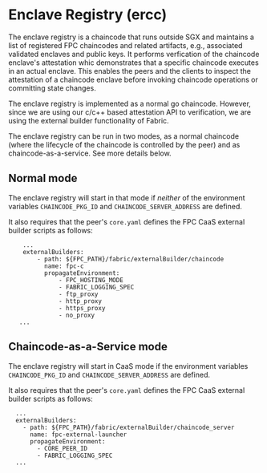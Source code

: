 <!---
Licensed under Creative Commons Attribution 4.0 International License
https://creativecommons.org/licenses/by/4.0/
--->
# Enclave Registry (ercc)

The enclave registry is a chaincode that runs outside SGX and
maintains a list of registered FPC chaincodes and related artifacts,
e.g., associated validated enclaves and public keys. It performs
verfication of the chaincode enclave's attestation whic demonstrates
that a specific chaincode executes in an actual enclave. This enables
the peers and the clients to inspect the attestation of a chaincode
enclave before invoking chaincode operations or committing state changes.

The enclave registry is implemented as a normal go chaincode. However, since
we are using our c/c++ based attestation API to verification, we are using
the external builder functionality of Fabric.

The enclave registry can be run in two modes, as a normal chaincode
(where the lifecycle of the chaincode is controlled by the peer) and
as chaincode-as-a-service.
See more details below.

## Normal mode

The enclave registry will start in that mode if _neither_ of the environment
variables `CHAINCODE_PKG_ID` and `CHAINCODE_SERVER_ADDRESS` are
defined. 

It also requires that the peer's `core.yaml` defines the FPC CaaS
external builder scripts as follows:
```
    ...
    externalBuilders:
        - path: ${FPC_PATH}/fabric/externalBuilder/chaincode
          name: fpc-c
          propagateEnvironment:
              - FPC_HOSTING_MODE
              - FABRIC_LOGGING_SPEC
              - ftp_proxy
              - http_proxy
              - https_proxy
              - no_proxy
   ...
```

## Chaincode-as-a-Service mode

The enclave registry will start in CaaS mode if the environment variables
`CHAINCODE_PKG_ID` and `CHAINCODE_SERVER_ADDRESS` are defined.

It also requires that the peer's `core.yaml` defines the FPC CaaS
external builder scripts as follows:
```
  ...
  externalBuilders:
    - path: ${FPC_PATH}/fabric/externalBuilder/chaincode_server
      name: fpc-external-launcher
      propagateEnvironment:
        - CORE_PEER_ID
        - FABRIC_LOGGING_SPEC
  ...
```

